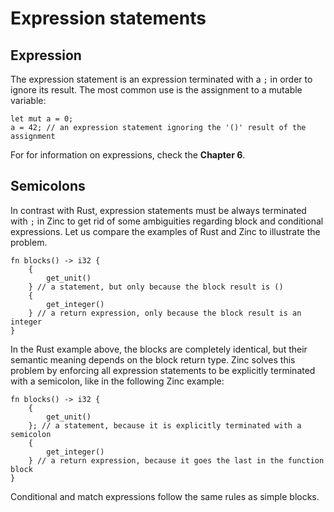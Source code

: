 # Expression statements

## Expression

The expression statement is an expression terminated with a `;` in order
to ignore its result. The most common use is the assignment to a mutable
variable:

```rust,no_run,noplaypen
let mut a = 0;
a = 42; // an expression statement ignoring the '()' result of the assignment
```

For for information on expressions, check the **Chapter 6**.

## Semicolons

In contrast with Rust, expression statements must be always terminated with `;`
in Zinc to get rid of some ambiguities regarding block and conditional
expressions. Let us compare the examples of Rust and Zinc to illustrate the
problem.

```rust,no_run,noplaypen
fn blocks() -> i32 {
    {
        get_unit()
    } // a statement, but only because the block result is ()
    {
        get_integer()
    } // a return expression, only because the block result is an integer
}
```

In the Rust example above, the blocks are completely identical, but their semantic
meaning depends on the block return type. Zinc solves this problem by enforcing
all expression statements to be explicitly terminated with a semicolon, like in
the following Zinc example:

```rust,no_run,noplaypen
fn blocks() -> i32 {
    {
        get_unit()
    }; // a statement, because it is explicitly terminated with a semicolon
    {
        get_integer()
    } // a return expression, because it goes the last in the function block
}
```

Conditional and match expressions follow the same rules as simple blocks.
